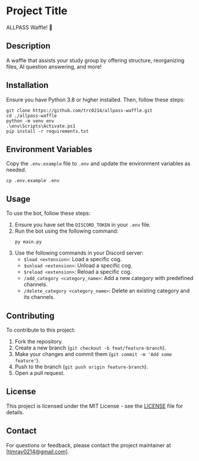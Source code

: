 # Project Title
ALLPASS Waffle! 🧇

## Description
A waffle that assists your study group by offering structure, reorganizing files, AI question answering, and more!

## Installation
Ensure you have Python 3.8 or higher installed. Then, follow these steps:
```
git clone https://github.com/trc0214/allpass-waffle.git
cd ./allpass-waffle
python -m venv env
.\env\Scripts\Activate.ps1
pip install -r requirements.txt
```

## Environment Variables
Copy the `.env.example` file to `.env` and update the environment variables as needed.
```
cp .env.example .env
```

## Usage
To use the bot, follow these steps:
1. Ensure you have set the `DISCORD_TOKEN` in your `.env` file.
2. Run the bot using the following command:
    ```
    py main.py
    ```
3. Use the following commands in your Discord server:
    - `$load <extension>`: Load a specific cog.
    - `$unload <extension>`: Unload a specific cog.
    - `$reload <extension>`: Reload a specific cog.
    - `/add_category <category_name>`: Add a new category with predefined channels.
    - `/delete_category <category_name>`: Delete an existing category and its channels.

## Contributing
To contribute to this project:
1. Fork the repository.
2. Create a new branch (`git checkout -b feat/feature-branch`).
3. Make your changes and commit them (`git commit -m 'Add some feature'`).
4. Push to the branch (`git push origin feature-branch`).
5. Open a pull request.

## License
This project is licensed under the MIT License - see the [LICENSE](LICENSE) file for details.

## Contact
For questions or feedback, please contact the project maintainer at [timray0214@gmail.com].
